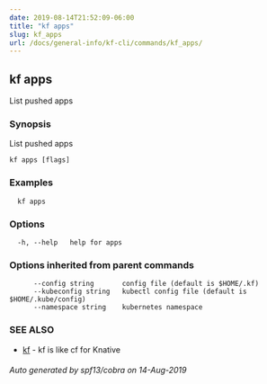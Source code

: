 ```yaml
---
date: 2019-08-14T21:52:09-06:00
title: "kf apps"
slug: kf_apps
url: /docs/general-info/kf-cli/commands/kf_apps/
---
```

## kf apps

List pushed apps

### Synopsis

List pushed apps

```
kf apps [flags]
```

### Examples

```
  kf apps
```

### Options

```
  -h, --help   help for apps
```

### Options inherited from parent commands

```
      --config string       config file (default is $HOME/.kf)
      --kubeconfig string   kubectl config file (default is $HOME/.kube/config)
      --namespace string    kubernetes namespace
```

### SEE ALSO

* [kf](/docs/general-info/kf-cli/commands/kf/)	 - kf is like cf for Knative

###### Auto generated by spf13/cobra on 14-Aug-2019
